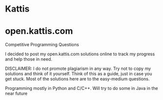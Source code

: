 # Kattis
# open.kattis.com
Competitive Programming Questions

I decided to post my open.kattis.com solutions online to track my progress and help those in need.

DISCLAIMER:
I do not promote plagiarism in any way. Try not to copy my solutions and think of it yourself. 
Think of this as a guide, just in case you get stuck.
Most of the solutions here are to the easy-medium questions.

Programming mostly in Python and C/C++.
Will try to do some in Java in the near future
